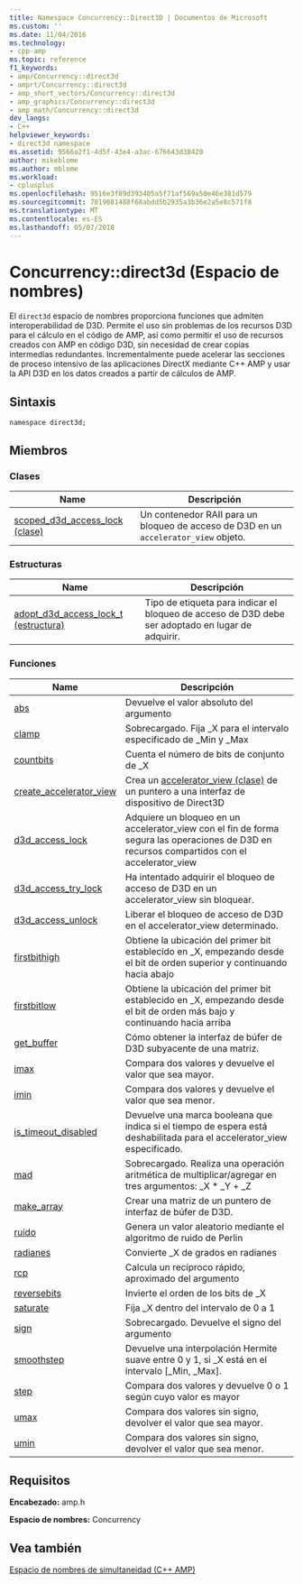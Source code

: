 ```yaml
---
title: Namespace Concurrency::Direct3D | Documentos de Microsoft
ms.custom: ''
ms.date: 11/04/2016
ms.technology:
- cpp-amp
ms.topic: reference
f1_keywords:
- amp/Concurrency::direct3d
- amprt/Concurrency::direct3d
- amp_short_vectors/Concurrency::direct3d
- amp_graphics/Concurrency::direct3d
- amp_math/Concurrency::direct3d
dev_langs:
- C++
helpviewer_keywords:
- direct3d namespace
ms.assetid: 9566a2f1-4d5f-43e4-a3ac-676643d38420
author: mikeblome
ms.author: mblome
ms.workload:
- cplusplus
ms.openlocfilehash: 9516e3f89d393405a5f71af569a50e46e381d579
ms.sourcegitcommit: 7019081488f68abdd5b2935a3b36e2a5e8c571f8
ms.translationtype: MT
ms.contentlocale: es-ES
ms.lasthandoff: 05/07/2018
---
```

# <a name="concurrencydirect3d-namespace"></a>Concurrency::direct3d (Espacio de nombres)
El `direct3d` espacio de nombres proporciona funciones que admiten interoperabilidad de D3D. Permite el uso sin problemas de los recursos D3D para el cálculo en el código de AMP, así como permitir el uso de recursos creados con AMP en código D3D, sin necesidad de crear copias intermedias redundantes. Incrementalmente puede acelerar las secciones de proceso intensivo de las aplicaciones DirectX mediante C++ AMP y usar la API D3D en los datos creados a partir de cálculos de AMP.  
  
## <a name="syntax"></a>Sintaxis  
  
```  
namespace direct3d;  
```  
  
## <a name="members"></a>Miembros  
  
### <a name="classes"></a>Clases  
  
|Name|Descripción|  
|----------|-----------------|  
|[scoped_d3d_access_lock (clase)](scoped-d3d-access-lock-class.md)|Un contenedor RAII para un bloqueo de acceso de D3D en un `accelerator_view` objeto.|  
  
### <a name="structures"></a>Estructuras  
  
|Name|Descripción|  
|----------|-----------------|  
|[adopt_d3d_access_lock_t (estructura)](adopt-d3d-access-lock-t-structure.md)|Tipo de etiqueta para indicar el bloqueo de acceso de D3D debe ser adoptado en lugar de adquirir.|  
  
### <a name="functions"></a>Funciones  
  
|Name|Descripción|  
|----------|-----------------|  
|[abs](concurrency-direct3d-namespace-functions-amp.md#abs)|Devuelve el valor absoluto del argumento|  
|[clamp](concurrency-direct3d-namespace-functions-amp.md#clamp)|Sobrecargado. Fija _X para el intervalo especificado de _Min y _Max|  
|[countbits](concurrency-direct3d-namespace-functions-amp.md#countbits)|Cuenta el número de bits de conjunto de _X|  
|[create_accelerator_view](concurrency-direct3d-namespace-functions-amp.md#create_accelerator_view)|Crea un [accelerator_view (clase)](accelerator-view-class.md) de un puntero a una interfaz de dispositivo de Direct3D|  
|[d3d_access_lock](concurrency-direct3d-namespace-functions-amp.md#d3d_access_lock)|Adquiere un bloqueo en un accelerator_view con el fin de forma segura las operaciones de D3D en recursos compartidos con el accelerator_view|  
|[d3d_access_try_lock](concurrency-direct3d-namespace-functions-amp.md#d3d_access_try_lock)|Ha intentado adquirir el bloqueo de acceso de D3D en un accelerator_view sin bloquear.|  
|[d3d_access_unlock](concurrency-direct3d-namespace-functions-amp.md#d3d_access_unlock)|Liberar el bloqueo de acceso de D3D en el accelerator_view determinado.|  
|[firstbithigh](concurrency-direct3d-namespace-functions-amp.md#firstbithigh)|Obtiene la ubicación del primer bit establecido en _X, empezando desde el bit de orden superior y continuando hacia abajo|  
|[firstbitlow](concurrency-direct3d-namespace-functions-amp.md#firstbitlow)|Obtiene la ubicación del primer bit establecido en _X, empezando desde el bit de orden más bajo y continuando hacia arriba|  
|[get_buffer](concurrency-direct3d-namespace-functions-amp.md#get_buffer)|Cómo obtener la interfaz de búfer de D3D subyacente de una matriz.|  
|[imax](concurrency-direct3d-namespace-functions-amp.md#imax)|Compara dos valores y devuelve el valor que sea mayor.|  
|[imin](concurrency-direct3d-namespace-functions-amp.md#imin)|Compara dos valores y devuelve el valor que sea menor.|  
|[is_timeout_disabled](concurrency-direct3d-namespace-functions-amp.md#is_timeout_disabled)|Devuelve una marca booleana que indica si el tiempo de espera está deshabilitada para el accelerator_view especificado.|  
|[mad](concurrency-direct3d-namespace-functions-amp.md#mad)|Sobrecargado. Realiza una operación aritmética de multiplicar/agregar en tres argumentos: _X * _Y + _Z|  
|[make_array](concurrency-direct3d-namespace-functions-amp.md#make_array)|Crear una matriz de un puntero de interfaz de búfer de D3D.|  
|[ruido](concurrency-direct3d-namespace-functions-amp.md#noise)|Genera un valor aleatorio mediante el algoritmo de ruido de Perlin|  
|[radianes](concurrency-direct3d-namespace-functions-amp.md#radians)|Convierte _X de grados en radianes|  
|[rcp](concurrency-direct3d-namespace-functions-amp.md#rcp)|Calcula un recíproco rápido, aproximado del argumento|  
|[reversebits](concurrency-direct3d-namespace-functions-amp.md#reversebits)|Invierte el orden de los bits de _X|  
|[saturate](concurrency-direct3d-namespace-functions-amp.md#saturate)|Fija _X dentro del intervalo de 0 a 1|  
|[sign](concurrency-direct3d-namespace-functions-amp.md#sign)|Sobrecargado. Devuelve el signo del argumento|  
|[smoothstep](concurrency-direct3d-namespace-functions-amp.md#smoothstep)|Devuelve una interpolación Hermite suave entre 0 y 1, si _X está en el intervalo [_Min, _Max].|  
|[step](concurrency-direct3d-namespace-functions-amp.md#step)|Compara dos valores y devuelve 0 o 1 según cuyo valor es mayor|  
|[umax](concurrency-direct3d-namespace-functions-amp.md#umax)|Compara dos valores sin signo, devolver el valor que sea mayor.|  
|[umin](concurrency-direct3d-namespace-functions-amp.md#umin)|Compara dos valores sin signo, devolver el valor que sea menor.|  

## <a name="requirements"></a>Requisitos  
 **Encabezado:** amp.h  
  
 **Espacio de nombres:** Concurrency  
  
## <a name="see-also"></a>Vea también  
 [Espacio de nombres de simultaneidad (C++ AMP)](concurrency-namespace-cpp-amp.md)
